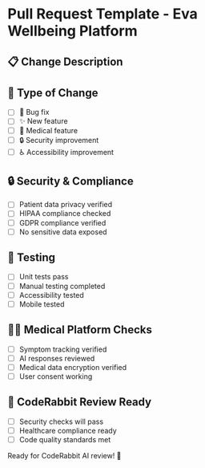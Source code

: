 # Pull Request Template - Eva Wellbeing Platform

## 📋 Change Description
<!-- Describe what this PR does -->

## 🎯 Type of Change  
- [ ] 🐛 Bug fix
- [ ] ✨ New feature  
- [ ] 🏥 Medical feature
- [ ] 🔒 Security improvement
- [ ] ♿ Accessibility improvement

## 🔒 Security & Compliance
- [ ] Patient data privacy verified
- [ ] HIPAA compliance checked
- [ ] GDPR compliance verified
- [ ] No sensitive data exposed

## 🧪 Testing
- [ ] Unit tests pass
- [ ] Manual testing completed
- [ ] Accessibility tested
- [ ] Mobile tested

## 👩‍⚕️ Medical Platform Checks
- [ ] Symptom tracking verified
- [ ] AI responses reviewed
- [ ] Medical data encryption verified
- [ ] User consent working

## 🤖 CodeRabbit Review Ready
- [ ] Security checks will pass
- [ ] Healthcare compliance ready
- [ ] Code quality standards met

Ready for CodeRabbit AI review! 🚀